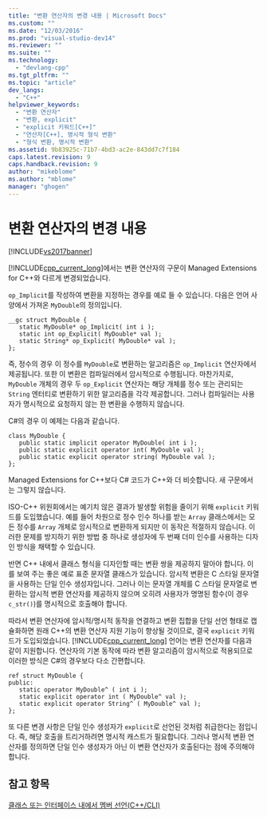 ```yaml
---
title: "변환 연산자의 변경 내용 | Microsoft Docs"
ms.custom: ""
ms.date: "12/03/2016"
ms.prod: "visual-studio-dev14"
ms.reviewer: ""
ms.suite: ""
ms.technology: 
  - "devlang-cpp"
ms.tgt_pltfrm: ""
ms.topic: "article"
dev_langs: 
  - "C++"
helpviewer_keywords: 
  - "변환 연산자"
  - "변환, explicit"
  - "explicit 키워드[C++]"
  - "연산자[C++], 명시적 형식 변환"
  - "형식 변환, 명시적 변환"
ms.assetid: 9b83925c-71b7-4bd3-ac2e-843dd7c7f184
caps.latest.revision: 9
caps.handback.revision: 9
author: "mikeblome"
ms.author: "mblome"
manager: "ghogen"
---
```

# 변환 연산자의 변경 내용
[!INCLUDE[vs2017banner](../assembler/inline/includes/vs2017banner.md)]

[!INCLUDE[cpp_current_long](../Token/cpp_current_long_md.md)]에서는 변환 연산자의 구문이 Managed Extensions for C\+\+와 다르게 변경되었습니다.  
  
 `op_Implicit`를 작성하여 변환을 지정하는 경우를 예로 들 수 있습니다.  다음은 언어 사양에서 가져온 `MyDouble`의 정의입니다.  
  
```  
__gc struct MyDouble {  
   static MyDouble* op_Implicit( int i );   
   static int op_Explicit( MyDouble* val );  
   static String* op_Explicit( MyDouble* val );   
};  
```  
  
 즉, 정수의 경우 이 정수를 `MyDouble`로 변환하는 알고리즘은 `op_Implicit` 연산자에서 제공됩니다.  또한 이 변환은 컴파일러에서 암시적으로 수행됩니다.  마찬가지로, `MyDouble` 개체의 경우 두 `op_Explicit` 연산자는 해당 개체를 정수 또는 관리되는 `String` 엔터티로 변환하기 위한 알고리즘을 각각 제공합니다.  그러나 컴파일러는 사용자가 명시적으로 요청하지 않는 한 변환을 수행하지 않습니다.  
  
 C\#의 경우 이 예제는 다음과 같습니다.  
  
```  
class MyDouble {  
   public static implicit operator MyDouble( int i );   
   public static explicit operator int( MyDouble val );  
   public static explicit operator string( MyDouble val );   
};  
```  
  
 Managed Extensions for C\+\+보다 C\# 코드가 C\+\+와 더 비슷합니다.  새 구문에서는 그렇지 않습니다.  
  
 ISO\-C\+\+ 위원회에서는 예기치 않은 결과가 발생할 위험을 줄이기 위해 `explicit` 키워드를 도입했습니다. 예를 들어 차원으로 정수 인수 하나를 받는 `Array` 클래스에서는 모든 정수를 `Array` 개체로 암시적으로 변환하게 되지만 이 동작은 적절하지 않습니다.  이러한 문제를 방지하기 위한 방법 중 하나로 생성자에 두 번째 더미 인수를 사용하는 디자인 방식을 채택할 수 있습니다.  
  
 반면 C\+\+ 내에서 클래스 형식을 디자인할 때는 변환 쌍을 제공하지 말아야 합니다.  이를 보여 주는 좋은 예로 표준 문자열 클래스가 있습니다.  암시적 변환은 C 스타일 문자열을 사용하는 단일 인수 생성자입니다.  그러나 이는 문자열 개체를 C 스타일 문자열로 변환하는 암시적 변환 연산자를 제공하지 않으며 오히려 사용자가 명명된 함수\(이 경우 `c_str()`\)를 명시적으로 호출해야 합니다.  
  
 따라서 변환 연산자에 암시적\/명시적 동작을 연결하고 변환 집합을 단일 선언 형태로 캡슐화하면 원래 C\+\+의 변환 연산자 지원 기능이 향상될 것이므로, 결국 `explicit` 키워드가 도입되었습니다.  [!INCLUDE[cpp_current_long](../Token/cpp_current_long_md.md)] 언어는 변환 연산자를 다음과 같이 지원합니다. 연산자의 기본 동작에 따라 변환 알고리즘이 암시적으로 적용되므로 이러한 방식은 C\#의 경우보다 다소 간편합니다.  
  
```  
ref struct MyDouble {  
public:  
   static operator MyDouble^ ( int i );  
   static explicit operator int ( MyDouble^ val );  
   static explicit operator String^ ( MyDouble^ val );  
};  
```  
  
 또 다른 변경 사항은 단일 인수 생성자가 `explicit`로 선언된 것처럼 취급한다는 점입니다.  즉, 해당 호출을 트리거하려면 명시적 캐스트가 필요합니다.  그러나 명시적 변환 연산자를 정의하면 단일 인수 생성자가 아닌 이 변환 연산자가 호출된다는 점에 주의해야 합니다.  
  
## 참고 항목  
 [클래스 또는 인터페이스 내에서 멤버 선언\(C\+\+\/CLI\)](../dotnet/member-declarations-within-a-class-or-interface-cpp-cli.md)